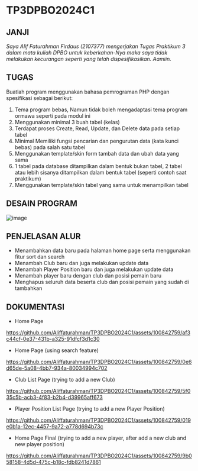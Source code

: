 # TP3DPBO2024C1

## JANJI
*Saya Alif Faturahman Firdaus (2107377) mengerjakan Tugas Praktikum 3 dalam mata kuliah DPBO untuk keberkahan-Nya maka saya tidak melakukan kecurangan seperti yang telah dispesifikasikan. Aamiin.*

## TUGAS
Buatlah program menggunakan bahasa pemrograman PHP dengan spesifikasi sebagai berikut:
1. Tema program bebas, Namun tidak boleh mengadaptasi tema program ormawa seperti pada modul ini
2. Menggunakan minimal 3 buah tabel (kelas)
3. Terdapat proses Create, Read, Update, dan Delete data pada setiap tabel
4. Minimal Memiliki fungsi pencarian dan pengurutan data (kata kunci bebas) pada salah satu tabel
5. Menggunakan template/skin form tambah data dan ubah data yang sama
6. 1 tabel pada database ditampilkan dalam bentuk bukan tabel, 2 tabel atau lebih sisanya ditampilkan dalam bentuk tabel (seperti contoh saat praktikum)
7. Menggunakan template/skin tabel yang sama untuk menampilkan tabel

## DESAIN PROGRAM
![image](https://github.com/Aliffaturahman/TP3DPBO2024C1/assets/100842759/8b87ff83-77b5-4d61-979d-5270e3fad733)

## PENJELASAN ALUR
* Menambahkan data baru pada halaman home page serta menggunakan fitur sort dan search
* Menambah Club baru dan juga melakukan update data
* Menambah Player Position baru dan juga melakukan update data
* Menambah player baru dengan club dan posisi pemain baru
* Menghapus seluruh data beserta club dan posisi pemain yang sudah di tambahkan

## DOKUMENTASI
* Home Page

https://github.com/Aliffaturahman/TP3DPBO2024C1/assets/100842759/af3c44cf-0e37-431b-a325-91dfcf3d1c30

* Home Page (using search feature)

https://github.com/Aliffaturahman/TP3DPBO2024C1/assets/100842759/0e6d65de-5a08-4bb7-934a-80034994c702

* Club List Page (trying to add a new Club)

https://github.com/Aliffaturahman/TP3DPBO2024C1/assets/100842759/5f035c5b-acb3-4f83-b2b4-d39965aff673

* Player Position List Page (trying to add a new Player Position)

https://github.com/Aliffaturahman/TP3DPBO2024C1/assets/100842759/019e0b1a-12ec-4457-9a72-a778d694b73c

* Home Page Final (trying to add a new player, after add a new club and new player position)

https://github.com/Aliffaturahman/TP3DPBO2024C1/assets/100842759/9b058158-4d5d-475c-b18c-fdb8241d7861
